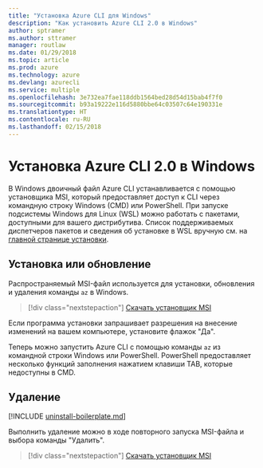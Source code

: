 ```yaml
---
title: "Установка Azure CLI для Windows"
description: "Как установить Azure CLI 2.0 в Windows"
author: sptramer
ms.author: sttramer
manager: routlaw
ms.date: 01/29/2018
ms.topic: article
ms.prod: azure
ms.technology: azure
ms.devlang: azurecli
ms.service: multiple
ms.openlocfilehash: 3e732ea7fae118ddb1564bed28d54d15bab4f7f0
ms.sourcegitcommit: b93a19222e116d5880bbe64c03507c64e190331e
ms.translationtype: HT
ms.contentlocale: ru-RU
ms.lasthandoff: 02/15/2018
---
```

# <a name="install-azure-cli-20-on-windows"></a>Установка Azure CLI 2.0 в Windows

В Windows двоичный файл Azure CLI устанавливается с помощью установщика MSI, который предоставляет доступ к CLI через командную строку Windows (CMD) или PowerShell.
При запуске подсистемы Windows для Linux (WSL) можно работать с пакетами, доступными для вашего дистрибутива. Список поддерживаемых диспетчеров пакетов и сведения об установке в WSL вручную см. на [главной странице установки](install-azure-cli.md).

## <a name="install-or-update"></a>Установка или обновление

Распространяемый MSI-файл используется для установки, обновления и удаления команды `az` в Windows.

> [!div class="nextstepaction"]
> [Скачать установщик MSI](https://azurecliprod.blob.core.windows.net/msi/azure-cli-latest.msi)

Если программа установки запрашивает разрешения на внесение изменений на вашем компьютере, установите флажок "Да".

Теперь можно запустить Azure CLI с помощью команды `az` из командной строки Windows или PowerShell. PowerShell предоставляет несколько функций заполнения нажатием клавиши TAB, которые недоступны в CMD.

## <a name="uninstall"></a>Удаление

[!INCLUDE [uninstall-boilerplate.md](includes/uninstall-boilerplate.md)]

Выполнить удаление можно в ходе повторного запуска MSI-файла и выбора команды "Удалить".

> [!div class="nextstepaction"]
> [Скачать установщик MSI](https://azurecliprod.blob.core.windows.net/msi/azure-cli-latest.msi)
